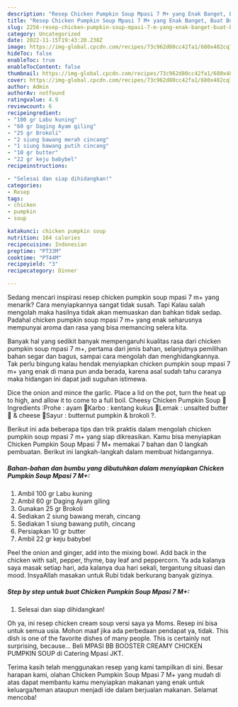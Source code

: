 ```yaml
---
description: "Resep Chicken Pumpkin Soup Mpasi 7 M+ yang Enak Banget, Buat Buka Puasa Enak"
title: "Resep Chicken Pumpkin Soup Mpasi 7 M+ yang Enak Banget, Buat Buka Puasa Enak"
slug: 2256-resep-chicken-pumpkin-soup-mpasi-7-m-yang-enak-banget-buat-buka-puasa-enak
category: Uncategorized
date: 2022-11-15T19:43:20.238Z
image: https://img-global.cpcdn.com/recipes/73c962d80cc42fa1/680x482cq70/chicken-pumpkin-soup-mpasi-7-m-foto-resep-utama.jpg
hideToc: false
enableToc: true
enableTocContent: false
thumbnail: https://img-global.cpcdn.com/recipes/73c962d80cc42fa1/680x482cq70/chicken-pumpkin-soup-mpasi-7-m-foto-resep-utama.jpg
cover: https://img-global.cpcdn.com/recipes/73c962d80cc42fa1/680x482cq70/chicken-pumpkin-soup-mpasi-7-m-foto-resep-utama.jpg
author: Admin
authorAv: notfound
ratingvalue: 4.9
reviewcount: 6
recipeingredient:
- "100 gr Labu kuning"
- "60 gr Daging Ayam giling"
- "25 gr Brokoli"
- "2 siung bawang merah cincang"
- "1 siung bawang putih cincang"
- "10 gr butter"
- "22 gr keju babybel"
recipeinstructions:

- "Selesai dan siap dihidangkan!"
categories:
- Resep
tags:
- chicken
- pumpkin
- soup

katakunci: chicken pumpkin soup 
nutrition: 164 calories
recipecuisine: Indonesian
preptime: "PT33M"
cooktime: "PT44M"
recipeyield: "3"
recipecategory: Dinner

---
```



Sedang mencari inspirasi resep chicken pumpkin soup mpasi 7 m+ yang menarik? Cara menyiapkannya sangat tidak susah. Tapi Kalau salah mengolah maka hasilnya tidak akan memuaskan dan bahkan tidak sedap. Padahal chicken pumpkin soup mpasi 7 m+ yang enak seharusnya mempunyai aroma dan rasa yang bisa memancing selera kita.


Banyak hal yang sedikit banyak mempengaruhi kualitas rasa dari chicken pumpkin soup mpasi 7 m+, pertama dari jenis bahan, selanjutnya pemilihan bahan segar dan bagus, sampai cara mengolah dan menghidangkannya. Tak perlu bingung kalau hendak menyiapkan chicken pumpkin soup mpasi 7 m+ yang enak di mana pun anda berada, karena asal sudah tahu caranya maka hidangan ini dapat jadi suguhan istimewa.

Dice the onion and mince the garlic. Place a lid on the pot, turn the heat up to high, and allow it to come to a full boil. Cheesy Chicken Pumpkin Soup 🥘Ingredients :Prohe : ayam 🐓Karbo : kentang kukus 🥔Lemak : unsalted butter 🧈 &amp; cheese 🧀Sayur : butternut pumpkin &amp; brokoli ?.


Berikut ini ada beberapa tips dan trik praktis dalam mengolah chicken pumpkin soup mpasi 7 m+ yang siap dikreasikan. Kamu bisa menyiapkan Chicken Pumpkin Soup Mpasi 7 M+ memakai 7 bahan dan 0 langkah pembuatan. Berikut ini langkah-langkah dalam membuat hidangannya.

<!--inarticleads1-->

##### Bahan-bahan dan bumbu yang dibutuhkan dalam menyiapkan Chicken Pumpkin Soup Mpasi 7 M+:

1. Ambil 100 gr Labu kuning
1. Ambil 60 gr Daging Ayam giling
1. Gunakan 25 gr Brokoli
1. Sediakan 2 siung bawang merah, cincang
1. Sediakan 1 siung bawang putih, cincang
1. Persiapkan 10 gr butter
1. Ambil 22 gr keju babybel


Peel the onion and ginger, add into the mixing bowl. Add back in the chicken with salt, pepper, thyme, bay leaf and peppercorn. Ya ada kalanya saya masak setiap hari, ada kalanya dua hari sekali, tergantung situasi dan mood. InsyaAllah masakan untuk Rubi tidak berkurang banyak gizinya. 

<!--inarticleads2-->

##### Step by step untuk buat Chicken Pumpkin Soup Mpasi 7 M+:


1. Selesai dan siap dihidangkan!

Oh ya, ini resep chicken cream soup versi saya ya Moms. Resep ini bisa untuk semua usia. Mohon maaf jika ada perbedaan pendapat ya, tidak. This dish is one of the favorite dishes of many people. This is certainly not surprising, because… Beli MPASI BB BOOSTER CREAMY CHICKEN PUMPKIN SOUP di Catering Mpasi JKT. 

Terima kasih telah menggunakan resep yang kami tampilkan di sini. Besar harapan kami, olahan Chicken Pumpkin Soup Mpasi 7 M+ yang mudah di atas dapat membantu kamu menyiapkan makanan yang enak untuk keluarga/teman ataupun menjadi ide dalam berjualan makanan. Selamat mencoba!
